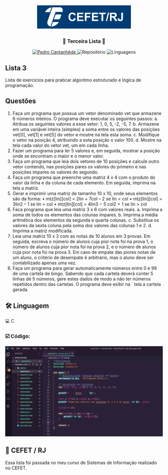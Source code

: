 <h1 align="center">
    <img alt="CEFET/RJ" title="Cefet" src="github/logo.png" width="300px" />
</h1>

<div align="center">
    <h3> 🔵 Terceira Lista 🔵 </h3>
    <a href="https://github.com/PedroCantanhede" target="_blank">
      <img src="https://img.shields.io/static/v1?label=Author&message=PedroCantanhede&color=003d74&style=for-the-badge" target="_blank" alt="Pedro Cantanhêde">
    </a>
    <img src="https://img.shields.io/github/repo-size/PedroCantanhede/terceira-lista?color=003d74&style=for-the-badge" alt="Repositório"> 
    <img src="https://img.shields.io/github/languages/count/PedroCantanhede/terceira-lista?color=003d74&style=for-the-badge" alt="Linguagens">
</div>

## Lista 3

Lista de exercícios para praticar algoritmo estruturado e lógica de programação.

## Questões

1.	Faça um programa que possua um vetor denominado vet que armazene 6 números inteiros. O programa deve executar os seguintes passos: 
a.	Atribua os seguintes valores a esse vetor: 1, 0, 5, -2, -5, 7.
b.	Armazene em uma variável inteira (simples) a soma entre os valores das posições vet[0], vet[1] e vet[5] do vetor e mostre na tela esta soma.
c.	Modifique o vetor na posição 4, atribuindo a esta posição o valor 100.
d.	Mostre na tela cada valor do vetor vet, um em cada linha.
2.	Fazer um programa para ler 5 valores e, em seguida, mostrar a posição onde se encontram o maior e o menor valor.
3.	Faça um programa que leia dois vetores de 10 posições e calcule outro vetor contendo, nas posições pares os valores do primeiro e nas posições impares os valores do segundo.
4.	Faça um programa que preenche uma matriz 4 x 4 com o produto do valor da linha e da coluna de cada elemento. Em seguida, imprima na tela a matriz.
5.	Gerar e imprimir uma matriz de tamanho 10 x 10, onde seus elementos são da forma:
•	mtz[lin][col] = 2lin + 7col – 2	se lin < col
•	mtz[lin][col] = 3lin2 – 1		se lin = col
•	mtz[lin][col] = 4lin3 − 5 col2 + 1	se lin > col
6.	Faca programa que leia uma matriz 3 x 6 com valores reais. 
a.	Imprima a soma de todos os elementos das colunas ímpares.
b.	Imprima a média aritmética dos elementos da segunda e quarta colunas.
c.	Substitua os valores da sexta coluna pela soma dos valores das colunas 1 e 2.
d.	Imprima a matriz modificada.
7.	Leia uma matriz 10 x 3 com as notas de 10 alunos em 3 provas. Em seguida, escreva o número de alunos cuja pior nota foi na prova 1, o número de alunos cuja pior nota foi na prova 2, e o número de alunos cuja pior nota foi na prova 3. Em caso de empate das piores notas de um aluno, o critério de desempate é arbitrário, mas o aluno deve ser contabilizado apenas uma vez.
8.	Faça um programa para gerar automaticamente números entre 0 e 99 de uma cartela de bingo. Sabendo que cada cartela deverá conter 5 linhas de 5 números, gere estes dados de modo a não ter números repetidos dentro das cartelas. O programa deve exibir na ´ tela a cartela gerada.
 


## 🛠️ Linguagem

💻 C


### ☑️ Código:

![image](github/codigo.JPG)


## 🌟 CEFET / RJ

Essa lista foi passada no meu curso de Sistemas de Informação realizado no CEFET.

